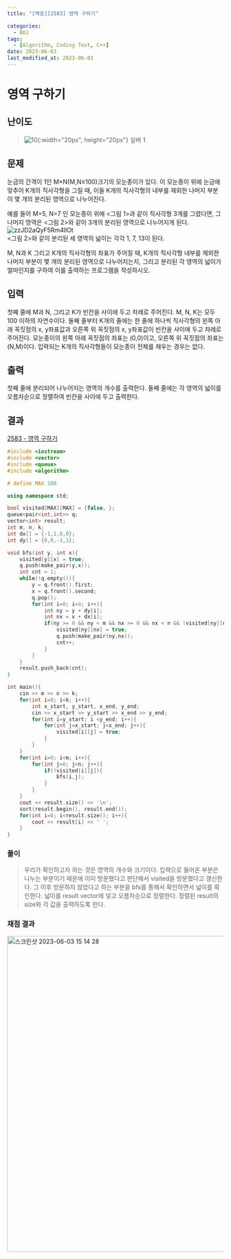 ```yaml
---
title: "[백준][2583] 영역 구하기"

categories:
  - BOJ
tags:
  - [Algorithm, Coding Test, C++]
date: 2023-06-03
last_modified_at: 2023-06-03
---
```

# 영역 구하기

## 난이도
> ![10](https://github.com/ihmmaru99/ihmmaru99.github.io/assets/109266664/1725e8ac-be34-44d1-a4db-174d0a2cd0dd){:width="20px", height="20px"} <span style="color:#585858"> 실버 1</span>

## 문제
눈금의 간격이 1인 M×N(M,N≤100)크기의 모눈종이가 있다. 이 모눈종이 위에 눈금에 맞추어 K개의 직사각형을 그릴 때, 이들 K개의 직사각형의 내부를 제외한 나머지 부분이 몇 개의 분리된 영역으로 나누어진다.

예를 들어 M=5, N=7 인 모눈종이 위에 <그림 1>과 같이 직사각형 3개를 그렸다면, 그 나머지 영역은 <그림 2>와 같이 3개의 분리된 영역으로 나누어지게 된다.<br>
![zzJD2aQyF5Rm4IlOt](https://github.com/ihmmaru99/BOJ/assets/109266664/6e62a52b-9353-4c40-8c3a-3ba389e8f458)<br>
<그림 2>와 같이 분리된 세 영역의 넓이는 각각 1, 7, 13이 된다.

M, N과 K 그리고 K개의 직사각형의 좌표가 주어질 때, K개의 직사각형 내부를 제외한 나머지 부분이 몇 개의 분리된 영역으로 나누어지는지, 그리고 분리된 각 영역의 넓이가 얼마인지를 구하여 이를 출력하는 프로그램을 작성하시오.
## 입력
첫째 줄에 M과 N, 그리고 K가 빈칸을 사이에 두고 차례로 주어진다. M, N, K는 모두 100 이하의 자연수이다. 둘째 줄부터 K개의 줄에는 한 줄에 하나씩 직사각형의 왼쪽 아래 꼭짓점의 x, y좌표값과 오른쪽 위 꼭짓점의 x, y좌표값이 빈칸을 사이에 두고 차례로 주어진다. 모눈종이의 왼쪽 아래 꼭짓점의 좌표는 (0,0)이고, 오른쪽 위 꼭짓점의 좌표는(N,M)이다. 입력되는 K개의 직사각형들이 모눈종이 전체를 채우는 경우는 없다.
## 출력
첫째 줄에 분리되어 나누어지는 영역의 개수를 출력한다. 둘째 줄에는 각 영역의 넓이를 오름차순으로 정렬하여 빈칸을 사이에 두고 출력한다.

## 결과
[2583 - 영역 구하기](https://github.com/ihmmaru99/BOJ/blob/main/2583/2583.cpp)
```c++
#include <iostream>
#include <vector>
#include <queue>
#include <algorithm>

# define MAX 100

using namespace std;

bool visited[MAX][MAX] = {false, };
queue<pair<int,int>> q;
vector<int> result;
int m, n, k;
int dx[] = {-1,1,0,0};
int dy[] = {0,0,-1,1};

void bfs(int y, int x){
    visited[y][x] = true;
    q.push(make_pair(y,x));
    int cnt = 1;
    while(!q.empty()){
        y = q.front().first;
        x = q.front().second;
        q.pop();
        for(int i=0; i<4; i++){
            int ny = y + dy[i];
            int nx = x + dx[i];
            if(ny >= 0 && ny < m && nx >= 0 && nx < n && !visited[ny][nx]){
                visited[ny][nx] = true;
                q.push(make_pair(ny,nx));
                cnt++;
            }
        }
    }
    result.push_back(cnt);
}

int main(){
    cin >> m >> n >> k;
    for(int i=0; i<k; i++){
        int x_start, y_start, x_end, y_end;
        cin >> x_start >> y_start >> x_end >> y_end;
        for(int i=y_start; i <y_end; i++){
            for(int j=x_start; j<x_end; j++){
                visited[i][j] = true;
            }
        }
    }
    for(int i=0; i<m; i++){
        for(int j=0; j<n; j++){
            if(!visited[i][j]){
                bfs(i,j);
            }
        }
    }
    cout << result.size() << '\n';
    sort(result.begin(), result.end());
    for(int i=0; i<result.size(); i++){
        cout << result[i] << ' ';
    }
}
```

### 풀이
> 우리가 확인하고자 하는 것은 영역의 개수와 크기이다. 입력으로 들어온 부분은 나누는 부분이기 때문에 이미 방문했다고 판단해서 visited을 방문했다고 갱신한다. 그 이후 방문하지 않았다고 하는 부분을 bfs를 통해서 확인하면서 넓이를 확인한다. 넓이를 result vector에 넣고 오름차순으로 정렬한다. 정렬된 result의 size와 각 값을 출력하도록 한다.

### 채점 결과
<img width="732" alt="스크린샷 2023-06-03 15 14 28" src="https://github.com/ihmmaru99/BOJ/assets/109266664/db0694bc-b909-42a2-87b2-960bccf5817f">
